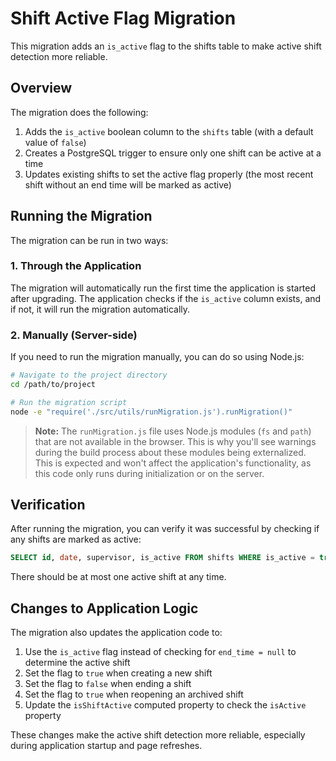 # Shift Active Flag Migration

This migration adds an `is_active` flag to the shifts table to make active shift detection more reliable.

## Overview

The migration does the following:

1. Adds the `is_active` boolean column to the `shifts` table (with a default value of `false`)
2. Creates a PostgreSQL trigger to ensure only one shift can be active at a time
3. Updates existing shifts to set the active flag properly (the most recent shift without an end time will be marked as active)

## Running the Migration

The migration can be run in two ways:

### 1. Through the Application

The migration will automatically run the first time the application is started after upgrading. The application checks if the `is_active` column exists, and if not, it will run the migration automatically.

### 2. Manually (Server-side)

If you need to run the migration manually, you can do so using Node.js:

```bash
# Navigate to the project directory
cd /path/to/project

# Run the migration script
node -e "require('./src/utils/runMigration.js').runMigration()"
```

> **Note:** The `runMigration.js` file uses Node.js modules (`fs` and `path`) that are not available in the browser. This is why you'll see warnings during the build process about these modules being externalized. This is expected and won't affect the application's functionality, as this code only runs during initialization or on the server.

## Verification

After running the migration, you can verify it was successful by checking if any shifts are marked as active:

```sql
SELECT id, date, supervisor, is_active FROM shifts WHERE is_active = true;
```

There should be at most one active shift at any time.

## Changes to Application Logic

The migration also updates the application code to:

1. Use the `is_active` flag instead of checking for `end_time = null` to determine the active shift
2. Set the flag to `true` when creating a new shift
3. Set the flag to `false` when ending a shift
4. Set the flag to `true` when reopening an archived shift
5. Update the `isShiftActive` computed property to check the `isActive` property

These changes make the active shift detection more reliable, especially during application startup and page refreshes.

